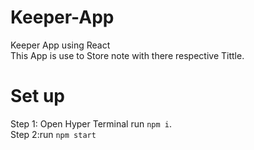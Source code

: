 # Keeper-App
Keeper App using React <br />
This App is use to Store note with there respective Tittle. <br />
# Set up 
Step 1: Open Hyper Terminal run `npm i`. <br />
Step 2:run `npm start`
